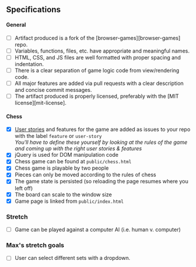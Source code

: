 ## Specifications

#### General

- [ ] Artifact produced is a fork of the [browser-games][browser-games] repo.
- [ ] Variables, functions, files, etc. have appropriate and meaningful names.
- [ ] HTML, CSS, and JS files are well formatted with proper spacing and indentation.
- [ ] There is a clear separation of game logic code from view/rendering code.
- [ ] All major features are added via pull requests with a clear description and concise commit messages.
- [ ] The artifact produced is properly licensed, preferably with the [MIT license][mit-license].

#### Chess

- [x] [User stories](http://searchsoftwarequality.techtarget.com/definition/user-story) and features for the game are added as issues to your repo with the label `feature` or `user-story`
  <br>_You'll have to define these yourself by looking at the rules of the game and coming up with the right user stories & features_
- [x] jQuery is used for DOM manipulation code
- [x] Chess game can be found at `public/chess.html`
- [x] Chess game is playable by two people
- [x] Pieces can only be moved according to the rules of chess
- [x] The game state is persisted (so reloading the page resumes where you left off)
- [x] The board can scale to the window size
- [x] Game page is linked from `public/index.html`

### Stretch

- [ ] Game can be played against a computer AI (i.e. human v. computer)

### Max's stretch goals

- [ ] User can select different sets with a dropdown.